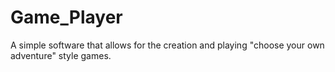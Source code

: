 # Game_Player
A simple software that allows for the creation and playing "choose your own adventure" style games.  

